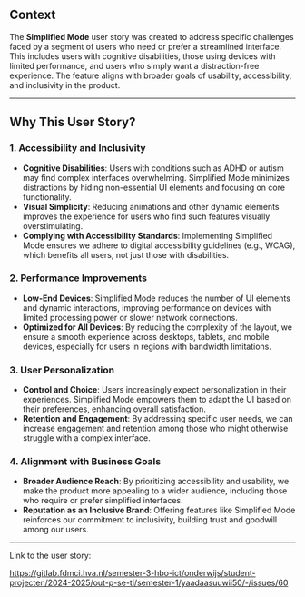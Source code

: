 ## Context

The **Simplified Mode** user story was created to address specific challenges faced by a segment of users who need or prefer a streamlined interface. This includes users with cognitive disabilities, those using devices with limited performance, and users who simply want a distraction-free experience. The feature aligns with broader goals of usability, accessibility, and inclusivity in the product.

---

## Why This User Story?

### 1. **Accessibility and Inclusivity**
- **Cognitive Disabilities**: Users with conditions such as ADHD or autism may find complex interfaces overwhelming. Simplified Mode minimizes distractions by hiding non-essential UI elements and focusing on core functionality.
- **Visual Simplicity**: Reducing animations and other dynamic elements improves the experience for users who find such features visually overstimulating.
- **Complying with Accessibility Standards**: Implementing Simplified Mode ensures we adhere to digital accessibility guidelines (e.g., WCAG), which benefits all users, not just those with disabilities.

### 2. **Performance Improvements**
- **Low-End Devices**: Simplified Mode reduces the number of UI elements and dynamic interactions, improving performance on devices with limited processing power or slower network connections.
- **Optimized for All Devices**: By reducing the complexity of the layout, we ensure a smooth experience across desktops, tablets, and mobile devices, especially for users in regions with bandwidth limitations.

### 3. **User Personalization**
- **Control and Choice**: Users increasingly expect personalization in their experiences. Simplified Mode empowers them to adapt the UI based on their preferences, enhancing overall satisfaction.
- **Retention and Engagement**: By addressing specific user needs, we can increase engagement and retention among those who might otherwise struggle with a complex interface.

### 4. **Alignment with Business Goals**
- **Broader Audience Reach**: By prioritizing accessibility and usability, we make the product more appealing to a wider audience, including those who require or prefer simplified interfaces.
- **Reputation as an Inclusive Brand**: Offering features like Simplified Mode reinforces our commitment to inclusivity, building trust and goodwill among our users.

---


Link to the user story:

https://gitlab.fdmci.hva.nl/semester-3-hbo-ict/onderwijs/student-projecten/2024-2025/out-p-se-ti/semester-1/yaadaasuuwii50/-/issues/60